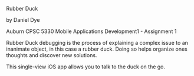 Rubber Duck

by Daniel Dye

Auburn CPSC 5330 Mobile Applications Development1 - Assignment 1


Rubber Duck debugging is the process of explaining a complex issue to an inanimate object, in this case a rubber duck. Doing so helps organize ones thoughts and discover new solutions.

This single-view iOS app allows you to talk to the duck on the go.

